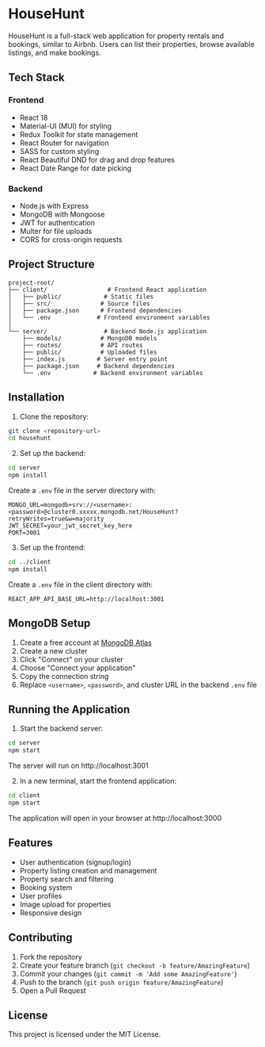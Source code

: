 # HouseHunt

HouseHunt is a full-stack web application for property rentals and bookings, similar to Airbnb. Users can list their properties, browse available listings, and make bookings.

## Tech Stack

### Frontend

- React 18
- Material-UI (MUI) for styling
- Redux Toolkit for state management
- React Router for navigation
- SASS for custom styling
- React Beautiful DND for drag and drop features
- React Date Range for date picking

### Backend

- Node.js with Express
- MongoDB with Mongoose
- JWT for authentication
- Multer for file uploads
- CORS for cross-origin requests

## Project Structure

```
project-root/
├── client/                 # Frontend React application
│   ├── public/            # Static files
│   ├── src/              # Source files
│   ├── package.json      # Frontend dependencies
│   └── .env             # Frontend environment variables
│
└── server/                # Backend Node.js application
    ├── models/           # MongoDB models
    ├── routes/           # API routes
    ├── public/           # Uploaded files
    ├── index.js         # Server entry point
    ├── package.json     # Backend dependencies
    └── .env            # Backend environment variables
```

## Installation

1. Clone the repository:

```bash
git clone <repository-url>
cd househunt
```

2. Set up the backend:

```bash
cd server
npm install
```

Create a `.env` file in the server directory with:

```
MONGO_URL=mongodb+srv://<username>:<password>@cluster0.xxxxx.mongodb.net/HouseHunt?retryWrites=true&w=majority
JWT_SECRET=your_jwt_secret_key_here
PORT=3001
```

3. Set up the frontend:

```bash
cd ../client
npm install
```

Create a `.env` file in the client directory with:

```
REACT_APP_API_BASE_URL=http://localhost:3001
```

## MongoDB Setup

1. Create a free account at [MongoDB Atlas](https://www.mongodb.com/cloud/atlas/register)
2. Create a new cluster
3. Click "Connect" on your cluster
4. Choose "Connect your application"
5. Copy the connection string
6. Replace `<username>`, `<password>`, and cluster URL in the backend `.env` file

## Running the Application

1. Start the backend server:

```bash
cd server
npm start
```

The server will run on http://localhost:3001

2. In a new terminal, start the frontend application:

```bash
cd client
npm start
```

The application will open in your browser at http://localhost:3000

## Features

- User authentication (signup/login)
- Property listing creation and management
- Property search and filtering
- Booking system
- User profiles
- Image upload for properties
- Responsive design

## Contributing

1. Fork the repository
2. Create your feature branch (`git checkout -b feature/AmazingFeature`)
3. Commit your changes (`git commit -m 'Add some AmazingFeature'`)
4. Push to the branch (`git push origin feature/AmazingFeature`)
5. Open a Pull Request

## License

This project is licensed under the MIT License.
